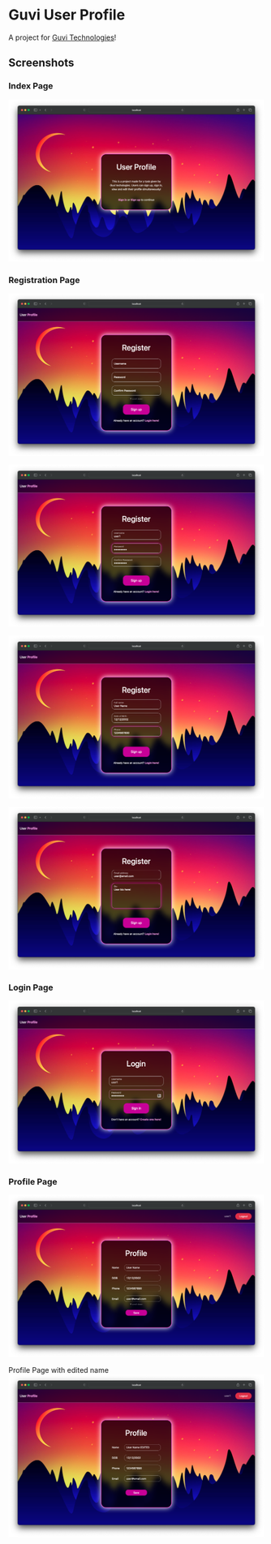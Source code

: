 # Guvi User Profile

A project for [Guvi Technologies](https://guvi.in)!

## Screenshots

### Index Page

![](screenshots/1.png)

### Registration Page

![](screenshots/2.png)

![](screenshots/3.png)

![](screenshots/4.png)

![](screenshots/5.png)

### Login Page

![](screenshots/6.png)

### Profile Page

![](screenshots/7.png)

Profile Page with edited name
![](screenshots/8.png)
